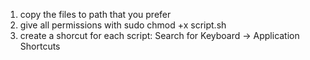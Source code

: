 1) copy the files to path that you prefer
2) give all permissions with sudo chmod +x script.sh
3) create a shorcut for each script: Search for Keyboard -> Application Shortcuts
